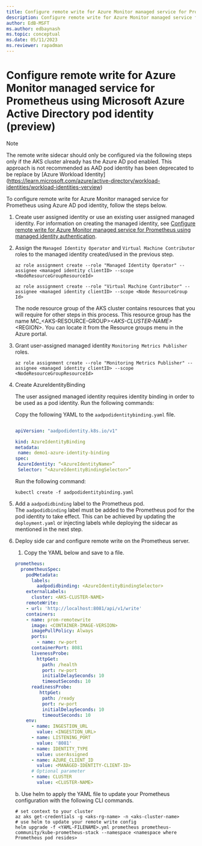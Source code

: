 ```yaml
---
title: Configure remote write for Azure Monitor managed service for Prometheus using Microsoft Azure Active Directory pod identity (preview) 
description: Configure remote write for Azure Monitor managed service for Prometheus using Azure AD pod identity (preview) 
author: EdB-MSFT
ms.author: edbaynash
ms.topic: conceptual
ms.date: 05/11/2023
ms.reviewer: rapadman
---
```


# Configure remote write for Azure Monitor managed service for Prometheus using Microsoft Azure Active Directory pod identity (preview) 


> [!NOTE] 
> The remote write sidecar should only be configured via the following steps only if the AKS cluster already has the Azure AD pod enabled. This approach is not recommended as AAD pod identity has been deprecated to be replace by [Azure Workload Identity]  (https://learn.microsoft.com/azure/active-directory/workload-identities/workload-identities-verview)


To configure remote write for Azure Monitor managed service for Prometheus using Azure AD pod identity, follow the steps below.

1. Create user assigned identity or use an existing user assigned managed identity. For information on creating the managed identity, see [Configure remote write for Azure Monitor managed service for Prometheus using managed identity authentication](./prometheus-remote-write-managed-identity.md#get-the-client-id-of-the-user-assigned-identity).
1. Assign the `Managed Identity Operator` and `Virtual Machine Contributor` roles to the managed identity created/used in the previous step.

    ```azurecli
    az role assignment create --role "Managed Identity Operator" --assignee <managed identity clientID> --scope <NodeResourceGroupResourceId> 
          
    az role assignment create --role "Virtual Machine Contributor" --assignee <managed identity clientID> --scope <Node ResourceGroup Id> 
    ```	 

    The node resource group of the AKS cluster contains resources that you will require for other steps in this process. This resource group has the name MC_\<AKS-RESOURCE-GROUP\>_\<AKS-CLUSTER-NAME\>_\<REGION\>. You can locate it from the Resource groups menu in the Azure portal.

1. Grant user-assigned managed identity `Monitoring Metrics Publisher` roles.

    ```azurecli
    az role assignment create --role "Monitoring Metrics Publisher" --assignee <managed identity clientID> --scope <NodeResourceGroupResourceId> 
    ```

1. Create AzureIdentityBinding 

    The user assigned managed identity requires identity binding in order to be used as a pod identity. Run the following commands: 
 
    Copy the following YAML to the `aadpodidentitybinding.yaml` file.

    ```yml

    apiVersion: "aadpodidentity.k8s.io/v1" 

    kind: AzureIdentityBinding 
    metadata: 
     name: demo1-azure-identity-binding 
    spec: 
     AzureIdentity: “<AzureIdentityName>” 
     Selector: “<AzureIdentityBindingSelector>” 
     ```

    Run the following command:

    ```azurecli
    kubectl create -f aadpodidentitybinding.yaml 
    ```
 
1. Add a `aadpodidbinding` label to the Prometheus pod.  
    The `aadpodidbinding` label must be added to the Prometheus pod for the pod identity to take effect. This can be achieved by updating the `deployment.yaml` or injecting labels while deploying the sidecar as mentioned in the next step.

1. Deploy side car and configure remote write on the Prometheus server.

      1. Copy the YAML below and save to a file.  

    ```yml
    prometheus: 
      prometheusSpec: 
        podMetadata: 
          labels: 
            aadpodidbinding: <AzureIdentityBindingSelector> 
        externalLabels: 
          cluster: <AKS-CLUSTER-NAME> 
        remoteWrite: 
        - url: 'http://localhost:8081/api/v1/write' 
        containers: 
        - name: prom-remotewrite 
          image: <CONTAINER-IMAGE-VERSION> 
          imagePullPolicy: Always 
          ports: 
            - name: rw-port 
          containerPort: 8081 
          livenessProbe: 
            httpGet: 
              path: /health
              port: rw-port
              initialDelaySeconds: 10 
              timeoutSeconds: 10 
          readinessProbe: 
             httpGet: 
              path: /ready
              port: rw-port
              initialDelaySeconds: 10 
              timeoutSeconds: 10 
        env: 
          - name: INGESTION_URL 
            value: <INGESTION_URL> 
          - name: LISTENING_PORT 
            value: '8081' 
          - name: IDENTITY_TYPE 
            value: userAssigned 
          - name: AZURE_CLIENT_ID 
            value: <MANAGED-IDENTITY-CLIENT-ID> 
          # Optional parameter 
          - name: CLUSTER 
            value: <CLUSTER-NAME>         
    ```

      b. Use helm to apply the YAML file to update your Prometheus configuration with the following CLI commands.  
      
    ```azurecli
    # set context to your cluster 
    az aks get-credentials -g <aks-rg-name> -n <aks-cluster-name> 
    # use helm to update your remote write config 
    helm upgrade -f <YAML-FILENAME>.yml prometheus prometheus-community/kube-prometheus-stack --namespace <namespace where Prometheus pod resides>
    ```
